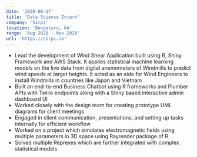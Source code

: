 ```yaml
---
date: '2020-08-17'
title: 'Data Science Intern'
company: 'Sirpi'
location: 'Bengaluru, KA'
range: 'Aug 2020 - Nov 2020'
url: 'https://sirpi.io'
---
```


- Lead the development of Wind Shear Application built using R, Shiny
Framework and AWS Stack. It applies statistical machine learning models on the live data from digital anemometers of Windmills to predict wind speeds at target heights. It acted as an aide for Wind Engineers to install Windmills in countries like Japan and Vietnam
- Built an end-to-end Business Chatbot using R frameworks and Plumber APIs
with Twilio endpoints along with a Shiny based interactive admin dashboard UI
- Worked closely with the design team for creating prototype UML diagrams for client meetings
- Engaged in client communication, presentations, and setting up tasks internally for efficient workflow
- Worked on a project which simulates electromagnetic fields using multiple parameters in 3D space using Rayrender package of R
- Solved multiple Reprexes which are further integrated with complex statistical models
